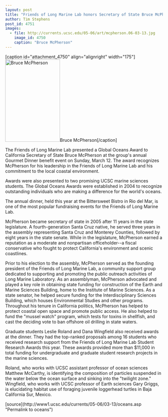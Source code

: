 ```yaml
---
layout: post
title: "Friends of Long Marine Lab honors Secretary of State Bruce McPherson with Global Oceans Award"
author: Tim Stephens
post_id: 4751
images:
  - file: http://currents.ucsc.edu/05-06/art/mcpherson.06-03-13.jpg
    image_id: 4750
    caption: "Bruce McPherson"
---
```


[caption id="attachment_4750" align="alignright" width="175"]<a href="http://localhost/mysite/wp-content/uploads/2006/03/mcpherson.06-03-13.jpg"><img class="size-full wp-image-4750" src="http://localhost/mysite/wp-content/uploads/2006/03/mcpherson.06-03-13.jpg" alt="Bruce McPherson" width="175" height="263" /></a>Bruce McPherson[/caption]
<a name="content" id="content"></a>
<p>
  The Friends of Long Marine Lab presented a Global Oceans Award to California Secretary of State Bruce McPherson at the group's annual Gourmet Dinner benefit event on Sunday, March 12. The award recognizes McPherson for his leadership in the Friends of Long Marine Lab and his commitment to the local coastal environment.
</p>
<p>
  Awards were also presented to two promising UCSC marine sciences students. The Global Oceans Awards were established in 2004 to recognize outstanding individuals who are making a difference for the world's oceans.
</p>
<p>
  The annual dinner, held this year at the Bittersweet Bistro in Rio del Mar, is one of the most popular fundraising events for the Friends of Long Marine Lab.
</p>
<p>
  McPherson became secretary of state in 2005 after 11 years in the state legislature. A fourth-generation Santa Cruz native, he served three years in the assembly representing Santa Cruz and Monterey Counties, followed by eight years in the state senate. While in the legislature, McPherson earned a reputation as a moderate and nonpartisan officeholder--a fiscal conservative who fought to protect California's environment and scenic coastlines.
</p>
<p>
  Prior to his election to the assembly, McPherson served as the founding president of the Friends of Long Marine Lab, a community support group dedicated to supporting and promoting the public outreach activities of Long Marine Laboratory. As an assemblyman, McPherson advocated and played a key role in obtaining state funding for construction of the Earth and Marine Sciences Building, home to the Institute of Marine Sciences. As a state senator, he helped secure funding for the Interdisciplinary Sciences Building, which houses Environmental Studies and other programs. Throughout his tenure in California politics, McPherson has helped to protect coastal open space and promote public access. He also helped to fund the "mussel watch" program, which tests for toxins in shellfish, and cast the deciding vote to ban offshore oil drilling in state waters.
</p>
<p>
  Graduate students Leslie Roland and Dana Wingfield also received awards at the dinner. They had the top-ranked proposals among 16 students who received research support from the Friends of Long Marine Lab Student Research Awards this year. These awards provided more than $11,000 in total funding for undergraduate and graduate student research projects in the marine sciences.
</p>
<p>
  Roland, who works with UCSC assistant professor of ocean sciences Matthew McCarthy, is identifying the composition of particles suspended in the water below the ocean surface and sinking into the "twilight zone." Wingfield, who works with UCSC professor of Earth sciences Gary Griggs, is elucidating habitat use of foraging juvenile loggerhead turtles in Baja California Sur, Mexico.
</p>
<form>
  <input name="t1" size="-1" type="hidden">
</form>




</p>
[source](http://www1.ucsc.edu/currents/05-06/03-13/oceans.asp "Permalink to oceans")

